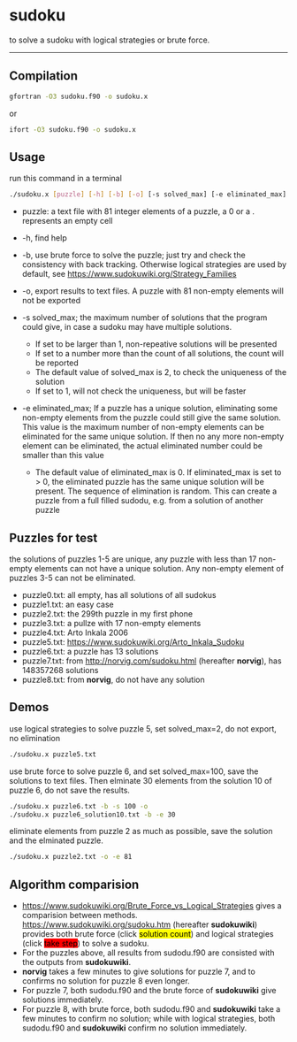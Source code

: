 # sudoku
to solve a sudoku with logical strategies or brute force.

-----------------------------
## Compilation
```bash
gfortran -O3 sudoku.f90 -o sudoku.x
```
or

```bash
ifort -O3 sudoku.f90 -o sudoku.x
```

## Usage
run this command in a terminal

```bash
./sudoku.x [puzzle] [-h] [-b] [-o] [-s solved_max] [-e eliminated_max]
```

* puzzle: a text file with 81 integer elements of a puzzle, a 0 or a . represents an empty cell

* -h, find help

* -b, use brute force to solve the puzzle; just try and check the consistency with back tracking.  Otherwise logical strategies are used by default, see https://www.sudokuwiki.org/Strategy_Families
* -o, export results to text files. A puzzle with 81 non-empty elements will not be exported
* -s solved_max; the maximum number of solutions that the program could give, in case a sudoku may have multiple solutions.
  * If set to be larger than 1, non-repeative solutions will be presented
  * If set to a number more than the count of all solutions, the count will be reported
  * The default value of solved_max is 2, to check the uniqueness of the solution
  * If set to 1, will not check the uniqueness, but will be faster
* -e eliminated_max; If a puzzle has a unique solution, eliminating some non-empty elements from the puzzle could still give the same solution. This value is the maximum number of non-empty elements can be eliminated for the same unique solution. If then no any more non-empty element can be eliminated, the actual eliminated number could be smaller than this value
  * The default value of eliminated_max is 0. If eliminated_max is set to > 0, the eliminated puzzle has the same unique solution will be present. The sequence of elimination is random. This can create a puzzle from a full filled sudodu, e.g. from a solution of another puzzle

## Puzzles for test
the solutions of puzzles 1-5 are unique, any puzzle with less than 17 non-empty elements can not have a unique solution. Any non-empty element of puzzles 3-5 can not be eliminated.

* puzzle0.txt: all empty, has all solutions of all sudokus
* puzzle1.txt: an easy case
* puzzle2.txt: the 299th puzzle in my first phone
* puzzle3.txt: a pullze with 17 non-empty elements
* puzzle4.txt: Arto Inkala 2006
* puzzle5.txt: https://www.sudokuwiki.org/Arto_Inkala_Sudoku
* puzzle6.txt: a puzzle has 13 solutions
* puzzle7.txt: from http://norvig.com/sudoku.html (hereafter **norvig**), has 148357268 solutions
* puzzle8.txt: from **norvig**, do not have any solution

## Demos

use logical strategies to solve puzzle 5, set solved_max=2, do not export, no elimination

```bash
./sudoku.x puzzle5.txt
```

use brute force to solve puzzle 6, and set solved_max=100, save the solutions to text files. Then elminate 30 elements from the solution 10 of puzzle 6, do not save the results.

```bash
./sudoku.x puzzle6.txt -b -s 100 -o
./sudoku.x puzzle6_solution10.txt -b -e 30
```

eliminate elements from puzzle 2 as much as possible, save the solution and the elminated puzzle.

```bash
./sudoku.x puzzle2.txt -o -e 81
```

## Algorithm comparision 
* https://www.sudokuwiki.org/Brute_Force_vs_Logical_Strategies gives a comparision between methods.
https://www.sudokuwiki.org/sudoku.htm (hereafter **sudokuwiki**) provides both
brute force (click <mark style="background-color: #FFFF00">solution count</mark>) 
and logical strategies (click <mark style="background-color: #FF0000">take step</mark>) 
to solve a sudoku.
* For the puzzles above, all results from sudodu.f90 are consisted with the outputs from **sudokuwiki**.
* **norvig** takes a few minutes to give solutions for  puzzle 7, 
and to confirms no solution for puzzle 8 even longer.
* For puzzle 7, both sudodu.f90 and the brute force of **sudokuwiki** give solutions immediately.
* For puzzle 8, with brute force, both sudodu.f90 and **sudokuwiki** take a few minutes to confirm no solution; 
while with logical strategies, both sudodu.f90 and **sudokuwiki** confirm no solution immediately.
